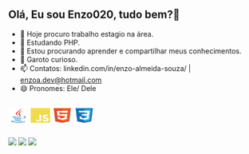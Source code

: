 ## Olá, Eu sou Enzo020, tudo bem?👋

- 🔭 Hoje procuro trabalho estagio na área.
- 🌱 Estudando PHP.
- 🤔 Estou procurando aprender e compartilhar meus conhecimentos.
- 💬 Garoto curioso.
- 📫 Contatos: linkedin.com/in/enzo-almeida-souza/ | enzoa.dev@hotmail.com
- 😄 Pronomes: Ele/ Dele

<div 
  style="display: inline_block"><br>
  <img align="center" alt="Enzo-JAVA" height="30" width="40" src="https://raw.githubusercontent.com/devicons/devicon/master/icons/java/java-original.svg">
  <img align="center" alt="Enzo-Js" height="30" width="40" src="https://raw.githubusercontent.com/devicons/devicon/master/icons/javascript/javascript-plain.svg">
  <img align="center" alt="Enzo-HTML" height="30" width="40" src="https://raw.githubusercontent.com/devicons/devicon/master/icons/html5/html5-original.svg">
  <img align="center" alt="Enzo-CSS" height="30" width="40" src="https://raw.githubusercontent.com/devicons/devicon/master/icons/css3/css3-original.svg">
  </div>

##
 
  <a href="https://instagram.com/enzosouzaa1/" target="_blank"><img src="https://img.shields.io/badge/-Instagram-%23E4405F?style=for-the-badge&logo=instagram&logoColor=white" target="_blank"></a>
  <a href = "enzoa.dev@hotmail.com"><img src="https://img.shields.io/badge/-Gmail-%23333?style=for-the-badge&logo=gmail&logoColor=white" target="_blank"></a>
  <a href="https://www.linkedin.com/in/enzo-almeida-souza/" target="_blank"><img src="https://img.shields.io/badge/-LinkedIn-%230077B5?style=for-the-badge&logo=linkedin&logoColor=white" target="_blank"></a> 
  
</div>

